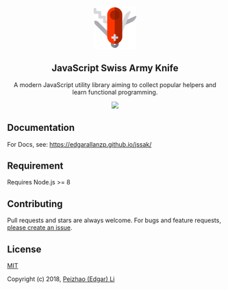 <p align="center"><img src="./assets/jssak-logo.png" alt="jssak" width="100" /></p> 
<h2 align="center">JavaScript Swiss Army Knife</h2>
<p align="center">A modern JavaScript utility library aiming to collect popular helpers and learn functional programming.</p>

<p align="center">
  <a href="https://travis-ci.org/EdgarAllanzp/jssak"><img src="https://travis-ci.org/EdgarAllanzp/jssak.svg?branch=master" /></a>
</p>

## Documentation

For Docs, see: https://edgarallanzp.github.io/jssak/

## Requirement

Requires Node.js >= 8

## Contributing

Pull requests and stars are always welcome. For bugs and feature requests, [please create an issue](https://github.com/edgarallanzp/jssak/issues/new).

## License

[MIT](http://opensource.org/licenses/MIT)

Copyright (c) 2018, [Peizhao (Edgar) Li](https://github.com/EdgarAllanzp)